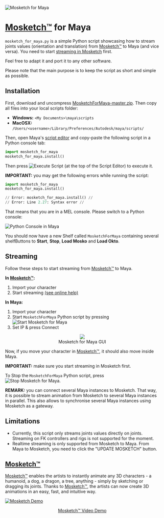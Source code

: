 ![Mosketch for Maya](https://user-images.githubusercontent.com/7549728/28314038-58406cb0-6bb9-11e7-87bc-47d7f9e3d46d.png)

# [Mosketch&trade;](https://www.mokastudio.com) for Maya
```mosketch_for_maya.py``` is a simple Python script showcasing how to stream joints values (orientation and translation) from [Mosketch&trade;](https://www.mokastudio.com) to Maya (and vice versa). You need to start [streaming in Mosketch](http://support.mokastudio.com/support/solutions/articles/6000176455-streaming) first.

Feel free to adapt it and port it to any other software.

Please note that the main purpose is to keep the script as short and simple as possible.

## Installation
First, download and uncompress [MosketchForMaya-master.zip](https://github.com/MokaStudio/MosketchForMaya/archive/master.zip). Then copy all files into your local scripts folder:
* __Windows:__ ```<My Documents>\maya\scripts```
* __MacOSX:__ ```/Users/<username>/Library/Preferences/Autodesk/maya/scripts/```

Then, open Maya's [script editor](https://knowledge.autodesk.com/support/maya/learn-explore/caas/CloudHelp/cloudhelp/2017/ENU/Maya/files/GUID-7C861047-C7E0-4780-ACB5-752CD22AB02E-htm.html) and copy-paste the following script in a Python console tab:
```python
import mosketch_for_maya
mosketch_for_maya.install()
```
Then press ![Execute Script](https://user-images.githubusercontent.com/7549728/28462913-d907f49c-6e1d-11e7-9b70-6c71b69b41e8.png) (at the top of the Script Editor) to execute it.

__IMPORTANT:__ you may get the following errors while running the script:
```python
import mosketch_for_maya
mosketch_for_maya.install()

// Error: mosketch_for_maya.install() // 
// Error: Line 2.27: Syntax error //
```
That means that you are in a MEL console. Please switch to a Python console:

![Python Console in Maya](https://user-images.githubusercontent.com/7549728/34869610-b8fb68c0-f787-11e7-9eea-083186c13be8.png)

You should now have a new Shelf called ```MosketchForMaya``` containing several shelfButtons to __Start__, __Stop__, __Load Mosko__ and __Load Okto__.

## Streaming
Follow these steps to start streaming from [Mosketch&trade;](https://www.mokastudio.com) to Maya.

__In [Mosketch&trade;](https://www.mokastudio.com):__ 
1. Import your character
2. Start streaming [(see online help)](http://support.mokastudio.com/support/solutions/articles/6000176455-streaming)

__In Maya:__
1. Import your character
2. Start ```MosketchForMaya``` Python script by pressing ![Start Mosketch for Maya](https://user-images.githubusercontent.com/7549728/28462640-558a38a6-6e1c-11e7-9d34-b466f11eabe6.png)
3. Set IP & press Connect
<p align="center">
<img src ="https://user-images.githubusercontent.com/7549728/28316712-30d73518-6bc4-11e7-8242-6f8fdb1090f2.png" /><br>
Mosketch for Maya GUI
</p>

Now, if you move your character in [Mosketch&trade;](https://www.mokastudio.com), it should also move inside Maya.

__IMPORTANT:__ make sure you start streaming in Mosketch first.

To Stop the ```MosketchForMaya``` Python script, press ![Stop Mosketch for Maya](https://user-images.githubusercontent.com/7549728/28462639-5588ad60-6e1c-11e7-9588-c3878a4c606d.png).

__REMARK:__ you can connect several Maya instances to Mosketch. That way, it is possible to stream animation from Mosketch to several Maya instances in parallel. This also allows to synchronise several Maya instances using Mosketch as a gateway.

## Limitations
* Currently, this script only streams joints values directly on joints. Streaming on FK controllers and rigs is not supported for the moment.
* Realtime streaming is only supported from Mosketch to Maya. From Maya to Mosketch, you need to click the "UPDATE MOSKETCH" button.

## [Mosketch&trade;](https://www.mokastudio.com)
[Mosketch&trade;](https://www.mokastudio.com) enables the artists to instantly animate any 3D characters - a humanoid, a dog, a dragon, a  tree, anything - simply by sketching or dragging its joints. 
Thanks to [Mosketch&trade;](https://www.mokastudio.com), the artists can now create 3D animations in an easy, fast, and intuitive way.

[![Mosketch Demo](https://user-images.githubusercontent.com/7549728/28310538-137f0656-6bad-11e7-826a-7b971637dbf5.png)](https://player.vimeo.com/video/205231700?autoplay=1)
<p align="center">
<a href="https://vimeo.com/205231700">Mosketch&trade; Video Demo</a>
</p>
